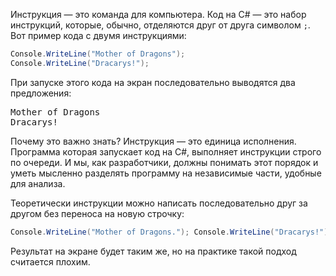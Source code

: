 
Инструкция — это команда для компьютера. Код на C# — это набор инструкций, которые, обычно, отделяются друг от друга символом `;`. Вот пример кода с двумя инструкциями:

```cs
Console.WriteLine("Mother of Dragons");
Console.WriteLine("Dracarys!");
```

При запуске этого кода на экран последовательно выводятся два предложения:

<pre class='hexlet-basics-output'>
Mother of Dragons
Dracarys!
</pre>

Почему это важно знать? Инструкция — это единица исполнения. Программа которая запускает код на C#, выполняет инструкции строго по очереди. И мы, как разработчики, должны понимать этот порядок и уметь мысленно разделять программу на независимые части, удобные для анализа.

Теоретически инструкции можно написать последовательно друг за другом без переноса на новую строчку:

```cs
Console.WriteLine("Mother of Dragons."); Console.WriteLine("Dracarys!");
```

Результат на экране будет таким же, но на практике такой подход считается плохим.
